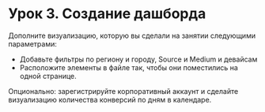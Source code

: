 # Урок 3. Создание дашборда
Дополните визуализацию, которую вы сделали на занятии следующими параметрами:
- Добавьте фильтры по региону и городу, Source и Medium и девайсам
- Расположите элементы в файле так, чтобы они поместились на одной странице.

Опционально: зарегистрируйте корпоративный аккаунт и сделайте визуализацию количества конверсий по дням в календаре.

